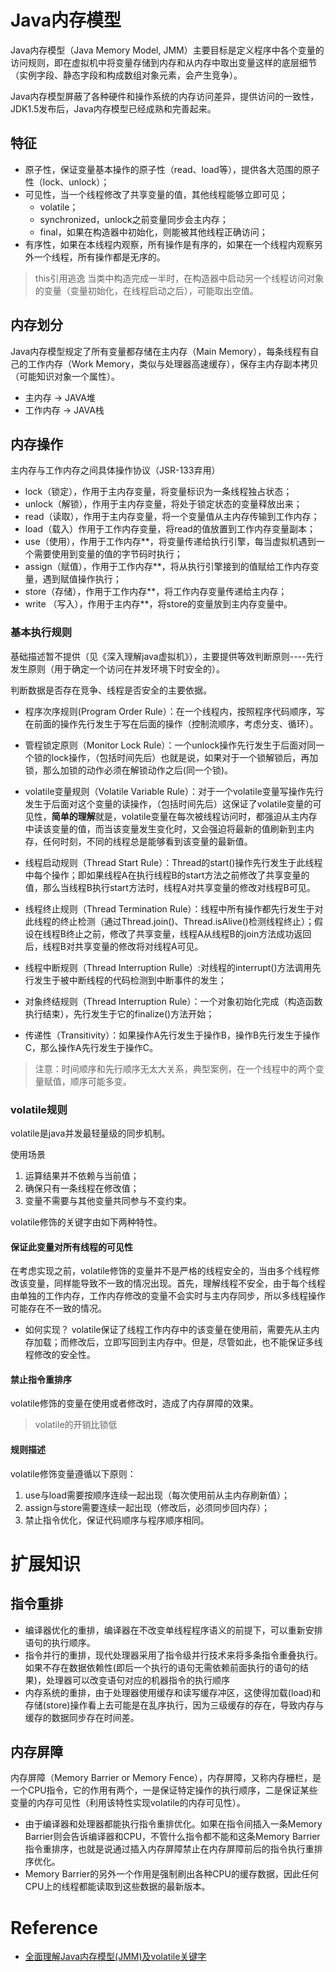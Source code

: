 # Java内存模型
Java内存模型（Java Memory Model, JMM）主要目标是定义程序中各个变量的访问规则，即在虚拟机中将变量存储到内存和从内存中取出变量这样的底层细节（实例字段、静态字段和构成数组对象元素，会产生竞争）。

Java内存模型屏蔽了各种硬件和操作系统的内存访问差异，提供访问的一致性，JDK1.5发布后，Java内存模型已经成熟和完善起来。

## 特征
- 原子性，保证变量基本操作的原子性（read、load等），提供各大范围的原子性（lock、unlock）；
- 可见性，当一个线程修改了共享变量的值，其他线程能够立即可见；
  - volatile；
  - synchronized，unlock之前变量同步会主内存；
  - final，如果在构造器中初始化，则能被其他线程正确访问；
- 有序性，如果在本线程内观察，所有操作是有序的，如果在一个线程内观察另外一个线程，所有操作都是无序的。

> this引用逃逸
当类中构造完成一半时，在构造器中启动另一个线程访问对象的变量（变量初始化，在线程启动之后），可能取出空值。



## 内存划分
Java内存模型规定了所有变量都存储在主内存（Main Memory），每条线程有自己的工作内存（Work Memory，类似与处理器高速缓存），保存主内存副本拷贝（可能知识对象一个属性）。

- 主内存 -> JAVA堆
- 工作内存 -> JAVA栈

## 内存操作
主内存与工作内存之间具体操作协议（JSR-133弃用）
- lock（锁定），作用于主内存变量，将变量标识为一条线程独占状态；
- unlock（解锁），作用于主内存变量，将处于锁定状态的变量释放出来；
- read（读取），作用于主内存变量，将一个变量值从主内存传输到工作内存；
- load（载入）作用于工作内存变量，将read的值放置到工作内存变量副本；
- use（使用），作用于工作内存**，将变量传递给执行引擎，每当虚拟机遇到一个需要使用到变量的值的字节码时执行；
- assign（赋值），作用于工作内存**，将从执行引擎接到的值赋给工作内存变量，遇到赋值操作执行；
- store（存储），作用于工作内存**，将工作内存变量传递给主内存；
- write （写入），作用于主内存**，将store的变量放到主内存变量中。

### 基本执行规则
基础描述暂不提供（见《深入理解java虚拟机》），主要提供等效判断原则----先行发生原则（用于确定一个访问在并发环境下时安全的）。

判断数据是否存在竞争、线程是否安全的主要依据。

- 程序次序规则(Program Order Rule）：在一个线程内，按照程序代码顺序，写在前面的操作先行发生于写在后面的操作（控制流顺序，考虑分支、循环）。

- 管程锁定原则（Monitor Lock Rule）：一个unlock操作先行发生于后面对同一个锁的lock操作，（包括时间先后）也就是说，如果对于一个锁解锁后，再加锁，那么加锁的动作必须在解锁动作之后(同一个锁)。

- volatile变量规则（Volatile Variable Rule）：对于一个volatile变量写操作先行发生于后面对这个变量的读操作，（包括时间先后）这保证了volatile变量的可见性，**简单的理解**就是，volatile变量在每次被线程访问时，都强迫从主内存中读该变量的值，而当该变量发生变化时，又会强迫将最新的值刷新到主内存，任何时刻，不同的线程总是能够看到该变量的最新值。

- 线程启动规则（Thread Start Rule）：Thread的start()操作先行发生于此线程中每个操作；即如果线程A在执行线程B的start方法之前修改了共享变量的值，那么当线程B执行start方法时，线程A对共享变量的修改对线程B可见。

- 线程终止规则（Thread Termination Rule）：线程中所有操作都先行发生于对此线程的终止检测（通过Thread.join()、Thread.isAlive()检测线程终止）；假设在线程B终止之前，修改了共享变量，线程A从线程B的join方法成功返回后，线程B对共享变量的修改将对线程A可见。

- 线程中断规则（Thread Interruption Rulle）:对线程的interrupt()方法调用先行发生于被中断线程的代码检测到中断事件的发生；

- 对象终结规则（Thread Interruption Rule）：一个对象初始化完成（构造函数执行结束），先行发生于它的finalize()方法开始；

- 传递性（Transitivity）：如果操作A先行发生于操作B，操作B先行发生于操作C，那么操作A先行发生于操作C。

> 注意：时间顺序和先行顺序无太大关系，典型案例，在一个线程中的两个变量赋值，顺序可能多变。



### volatile规则
volatile是java并发最轻量级的同步机制。

使用场景
1. 运算结果并不依赖与当前值；
2. 确保只有一条线程在修改值；
3. 变量不需要与其他变量共同参与不变约束。 

volatile修饰的关键字由如下两种特性。


#### 保证此变量对所有线程的可见性
  在考虑实现之前，volatile修饰的变量并不是严格的线程安全的，当由多个线程修改该变量，同样能导致不一致的情况出现。首先，理解线程不安全，由于每个线程由单独的工作内存，工作内存修改的变量不会实时与主内存同步，所以多线程操作可能存在不一致的情况。
  
- 如何实现？
  volatile保证了线程工作内存中的该变量在使用前，需要先从主内存加载；而修改后，立即写回到主内存中。但是，尽管如此，也不能保证多线程修改的安全性。
  
#### 禁止指令重排序
volatile修饰的变量在使用或者修改时，造成了内存屏障的效果。
> volatile的开销比锁低

#### 规则描述
volatile修饰变量遵循以下原则：
1. use与load需要按顺序连续一起出现（每次使用前从主内存刷新值）；
2. assign与store需要连续一起出现（修改后，必须同步回内存）；
3. 禁止指令优化，保证代码顺序与程序顺序相同。

# 扩展知识
## 指令重排
- 编译器优化的重排，编译器在不改变单线程程序语义的前提下，可以重新安排语句的执行顺序。
- 指令并行的重排，现代处理器采用了指令级并行技术来将多条指令重叠执行。如果不存在数据依赖性(即后一个执行的语句无需依赖前面执行的语句的结果)，处理器可以改变语句对应的机器指令的执行顺序
- 内存系统的重排，由于处理器使用缓存和读写缓存冲区，这使得加载(load)和存储(store)操作看上去可能是在乱序执行，因为三级缓存的存在，导致内存与缓存的数据同步存在时间差。

## 内存屏障
内存屏障（Memory Barrier or Memory Fence），内存屏障，又称内存栅栏，是一个CPU指令，它的作用有两个，一是保证特定操作的执行顺序，二是保证某些变量的内存可见性（利用该特性实现volatile的内存可见性）。
- 由于编译器和处理器都能执行指令重排优化。如果在指令间插入一条Memory Barrier则会告诉编译器和CPU，不管什么指令都不能和这条Memory Barrier指令重排序，也就是说通过插入内存屏障禁止在内存屏障前后的指令执行重排序优化。
- Memory Barrier的另外一个作用是强制刷出各种CPU的缓存数据，因此任何CPU上的线程都能读取到这些数据的最新版本。


# Reference
- [全面理解Java内存模型(JMM)及volatile关键字](https://blog.csdn.net/javazejian/article/details/72772461)


